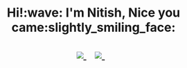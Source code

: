 <h1 align='center'> Hi!:wave: I'm Nitish, Nice you came:slightly_smiling_face: <br>
<p align='center'>
  <a href="https://www.linkedin.com/in/nitishkr72/">
    <img src="https://img.shields.io/badge/linkedin-%230077B5.svg?&style=for-the-badge&logo=linkedin&logoColor=white" />
  </a>&nbsp;&nbsp;
  
  <a href="https://twitter.com/_Nitish_kr_">
    <img src="https://img.shields.io/badge/Twitter-1DA1F2?style=for-the-badge&logo=twitter&logoColor=white" />
  </a>&nbsp;&nbsp;
</p>
</h1>
